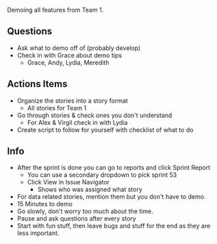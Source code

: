 Demoing all features from Team 1.

## Questions
- Ask what to demo off of (probably develop)
- Check in with Grace about demo tips
	- Grace, Andy, Lydia, Meredith

## Actions Items
- Organize the stories into a story format
	- All stories for Team 1 
- Go through stories & check ones you don't understand
	- For Alex & Virgil check in with Lydia
- Create script to follow for yourself with checklist of what to do


## Info
- After the sprint is done you can go to reports and click Sprint Report
	- You can use a secondary dropdown to pick sprint 53
	- Click View in Issue Navigator 
		- Shows who was assigned what story
- For data related stories, mention them but you don't have to demo. 
- 15 Minutes to demo
- Go slowly, don't worry too much about the time. 
- Pause and ask questions after every story
- Start with fun stuff, then leave bugs and stuff for the end as they are less important.